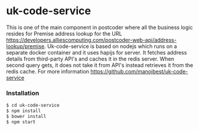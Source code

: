 # uk-code-service

This is one of the main component in postcoder where all the business logic resides for Premise address lookup for the URL https://developers.alliescomputing.com/postcoder-web-api/address-lookup/premise.
Uk-code-service is based on nodejs which runs on a separate docker container and it uses hapijs for server. It fetches address details from third-party API's and caches it in the redis server. When second query gets, it does not take it from API's instead retrieves it from the redis cache.
For more information https://github.com/manojbest/uk-code-service


### Installation


```sh
$ cd uk-code-service
$ npm install
$ bower install
$ npm start